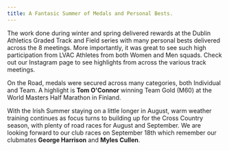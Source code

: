 ```yaml
---
title: A Fantasic Summer of Medals and Personal Bests.
---
```


<p>The work done during winter and spring delivered rewards at the 
Dublin Athletics Graded Track and Field series with many personal bests delivered across the 8 meetings. More importantly, it was great to see such high participation from LVAC Athletes from both Women and Men squads. Check out our Instagram page to see highlights from across the various track meetings.</p> 

<p>On the Road, medals were secured across many categories, both Individual and Team. A highlight is <b>Tom O'Connor</b> winning Team Gold (M60) at the World Masters Half Marathon in Finland.</p>

<p>With the Irish Summer staying on a little longer in August, warm weather training continues as focus turns to building up for the Cross Country season, with plenty of road races for August and September. We are looking forward to our club races on September 18th which remember our clubmates <b>George Harrison</b> and <b>Myles Cullen</b>.</p>